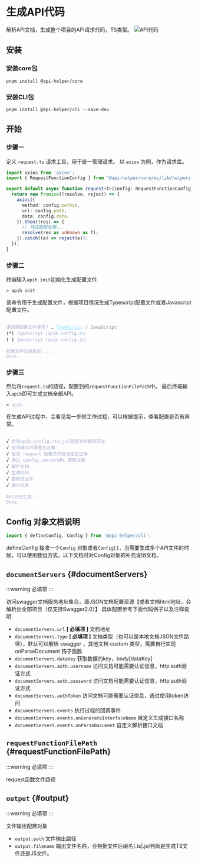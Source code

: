 # 生成API代码
解析API文档，生成整个项目的API请求代码，TS类型。
![API代码](/images/api-code.png)

## 安装
### 安装core包
```shell
pnpm install @api-helper/core
```
### 安装CLI包
```shell
pnpm install @api-helper/cli --save-dev
```

## 开始
### 步骤一
定义 `request.ts` 请求工具，用于统一管理请求。
以 `axios` 为例，作为请求库。
```typescript
import axios from 'axios';
import { RequestFunctionConfig } from '@api-helper/core/es/lib/helpers';

export default async function request<T>(config: RequestFunctionConfig): Promise<T> {
  return new Promise((resolve, reject) => {
    axios({
      method: config.method,
      url: config.path,
      data: config.data,
    }).then((res) => {
      // 响应数据处理...
      resolve(res as unknown as T);
    }).catch((e) => reject(e));
  });
}
```

### 步骤二
终端输入`apih init`初始化生成配置文件
<div class="language-sh"><pre><code><span class="line"><span style="color:var(--vt-c-green);">&gt;</span> <span style="color:#A6ACCD;"></span>apih init</span></code></pre></div>

该命令用于生成配置文件，根据项目情况生成Typescript配置文件或者Javascript配置文件。

<div class="language-sh">
<pre><code>
<span style="color:#A6ACCD;">请选择配置文件类型? <span style="color:#888;">… <span style="color:#89DDFF;text-decoration:underline">TypeScript</span> / JavaScript</span></span>
<span style="color:var(--vt-c-blue);">(*)</span> <span style="color:#A6ACCD;">TypeScript（apih.config.ts）</span>
<span style="color:var(--vt-c-blue);">( )</span> <span style="color:#A6ACCD;">JavaScript（apih.config.js）</span>
<span></span>
<span style="color:#A6ACCD;">配置文件已经生成：...</span>
<span style="color:#A6ACCD;">Done.</span>
</code></pre>
</div>

### 步骤三
然后将`request.ts`的路径，配置到的`requestFunctionFilePath`中。
最后终端输入`apih`即可生成文档全部API。
<div class="language-sh"><pre><code><span class="line"><span style="color:var(--vt-c-green);">&gt;</span> <span style="color:#A6ACCD;">apih</span></span></code></pre></div>

在生成API过程中，会看见每一步的工作过程，可以根据提示，查看配置是否有异常。

<div class="language-sh"><pre><code>
<span class="line"><span style="color:var(--vt-c-green);">√ </span><span style="color:#A6ACCD;">检测apih.config.(ts|js)配置文件是否存在</span></span>
<span class="line"><span style="color:var(--vt-c-green);">√ </span><span style="color:#A6ACCD;">检测输出目录是否正确</span></span>
<span class="line"><span style="color:var(--vt-c-green);">√ </span><span style="color:#A6ACCD;">检测 request 函数文件路径是否正确</span></span>
<span class="line"><span style="color:var(--vt-c-green);">√ </span><span style="color:#A6ACCD;">通过 config.serverURL 获取文档</span></span>
<span class="line"><span style="color:var(--vt-c-green);">√ </span><span style="color:#A6ACCD;">解析文档</span></span>
<span class="line"><span style="color:var(--vt-c-green);">√ </span><span style="color:#A6ACCD;">生成代码</span></span>
<span class="line"><span style="color:var(--vt-c-green);">√ </span><span style="color:#A6ACCD;">删除旧文件</span></span>
<span class="line"><span style="color:var(--vt-c-green);">√ </span><span style="color:#A6ACCD;">输出文件</span></span>
<span class="line"></span>
<span style="color:#A6ACCD;">API已经生成：...</span>
<span style="color:#A6ACCD;">Done.</span>
</code></pre></div>


## Config 对象文档说明
```typescript
import { defineConfig, Config } from '@api-helper/cli';
```
defineConfig 接收一个`Config` 对象或者`Config[]`，当需要生成多个API文件的时候，可以使用数组方式，以下文档时对Config对象的补充说明文档。

## `documentServers` {#documentServers}
:::warning 必填项
:::

访问swagger文档服务地址集合，源JSON文档配置资源【或者文档html地址，会解析出全部项目（仅支持Swagger2.0）】
具体配置参考下面代码例子以及注释说明
* `documentServers.url`  <strong style="color:var(--vt-c-yellow-dark);">[ 必填项 ]</strong> 文档地址
* `documentServers.type`  <strong style="color:var(--vt-c-yellow-dark);">[ 必填项 ]</strong> 文档类型（也可以是本地文档JSON文件路径），默认可以解析 swagger ，其他文档 custom 类型，需要自行实现 onParseDocument 钩子函数
* `documentServers.dataKey`  获取数据的key，body[dataKey]
* `documentServers.auth.username`  访问文档可能需要认证信息，http auth验证方式
* `documentServers.auth.password`  访问文档可能需要认证信息，http auth验证方式
* `documentServers.authToken`  访问文档可能需要认证信息，通过使用token访问
* `documentServers.events`  执行过程的回调事件
* `documentServers.events.onGenerateInterfaceName`  自定义生成接口名称
* `documentServers.events.onParseDocument`  自定义解析接口文档

## `requestFunctionFilePath` {#requestFunctionFilePath}
:::warning 必填项
:::

request函数文件路径

## `output` {#output}
:::warning 必填项
:::

文件输出配置对象

* `output.path` 文件输出路径
* `output.filename` 输出文件名称，会根据文件后缀名(.ts|.js)判断是生成TS文件还是JS文件。
